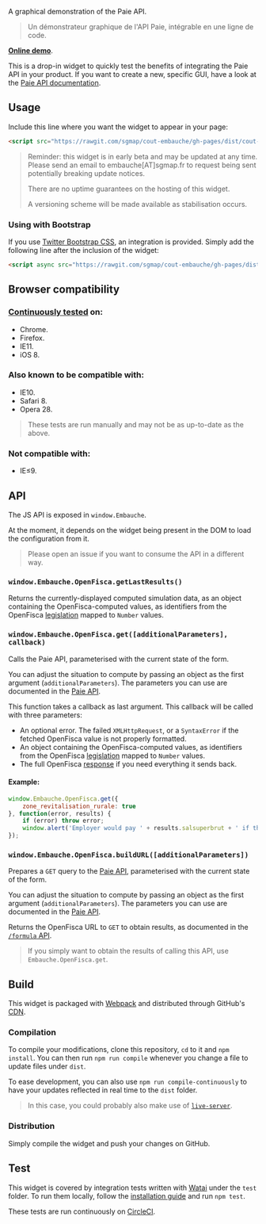 A graphical demonstration of the Paie API.

> Un démonstrateur graphique de l'API Paie, intégrable en une ligne de code.

**[Online demo](http://sgmap.github.io/cout-embauche/)**.

This is a drop-in widget to quickly test the benefits of integrating the Paie API in your product. If you want to create a new, specific GUI, have a look at the [Paie API documentation](http://embauche.sgmap.fr).


Usage
-----

Include this line where you want the widget to appear in your page:

```html
<script src="https://rawgit.com/sgmap/cout-embauche/gh-pages/dist/cout-embauche-widget.js"></script>
```

> Reminder: this widget is in early beta and may be updated at any time. Please send an email to embauche[AT]sgmap.fr to request being sent potentially breaking update notices.
>
> There are no uptime guarantees on the hosting of this widget.
>
> A versioning scheme will be made available as stabilisation occurs.


### Using with Bootstrap

If you use [Twitter Bootstrap CSS](http://getbootstrap.com), an integration is provided. Simply add the following line after the inclusion of the widget:

```html
<script async src="https://rawgit.com/sgmap/cout-embauche/gh-pages/dist/bootstrap-compat.js"></script>
```


Browser compatibility
---------------------

### [Continuously tested](https://circleci.com/gh/sgmap/cout-embauche) on:

- Chrome.
- Firefox.
- IE11.
- iOS 8.


### Also known to be compatible with:

- IE10.
- Safari 8.
- Opera 28.

> These tests are run manually and may not be as up-to-date as the above.


### Not compatible with:

- IE≤9.


API
---

The JS API is exposed in `window.Embauche`.

At the moment, it depends on the widget being present in the DOM to load the configuration from it.

> Please open an issue if you want to consume the API in a different way.


### `window.Embauche.OpenFisca.getLastResults()`

Returns the currently-displayed computed simulation data, as an object containing the OpenFisca-computed values, as identifiers from the OpenFisca [legislation](http://legislation.openfisca.fr) mapped to `Number` values.


### `window.Embauche.OpenFisca.get([additionalParameters], callback)`

Calls the Paie API, parameterised with the current state of the form.

You can adjust the situation to compute by passing an object as the first argument (`additionalParameters`). The parameters you can use are documented in the [Paie API](http://embauche.sgmap.fr/api/doc).

This function takes a callback as last argument. This callback will be called with three parameters:

- An optional error. The failed `XMLHttpRequest`, or a `SyntaxError` if the fetched OpenFisca value is not properly formatted.
- An object containing the OpenFisca-computed values, as identifiers from the OpenFisca [legislation](http://legislation.openfisca.fr) mapped to `Number` values.
- The full OpenFisca [response](http://embauche.sgmap.fr/api/doc) if you need everything it sends back.

#### Example:

```js
window.Embauche.OpenFisca.get({
	zone_revitalisation_rurale: true
}, function(error, results) {
	if (error) throw error;
	window.alert('Employer would pay ' + results.salsuperbrut + ' if this geographic zone was elected as a ZRR.')
});
```


### `window.Embauche.OpenFisca.buildURL([additionalParameters])`

Prepares a `GET` query to the [Paie API](http://embauche.sgmap.fr/api/doc), parameterised with the current state of the form.

You can adjust the situation to compute by passing an object as the first argument (`additionalParameters`). The parameters you can use are documented in the [Paie API](http://embauche.sgmap.fr/api/doc).

Returns the OpenFisca URL to `GET` to obtain results, as documented in the [`/formula` API](http://embauche.sgmap.fr/api/doc).

> If you simply want to obtain the results of calling this API, use `Embauche.OpenFisca.get`.


Build
-----

This widget is packaged with [Webpack](http://webpack.github.io) and distributed through GitHub's [CDN](https://developer.github.com/changes/2014-04-25-user-content-security/).


### Compilation

To compile your modifications, clone this repository, `cd` to it and `npm install`. You can then run `npm run compile` whenever you change a file to update files under `dist`.

To ease development, you can also use `npm run compile-continuously` to have your updates reflected in real time to the `dist` folder.

> In this case, you could probably also make use of [`live-server`](https://www.npmjs.com/package/live-server).


### Distribution

Simply compile the widget and push your changes on GitHub.


Test
----

This widget is covered by integration tests written with [Watai](https://github.com/MattiSG/Watai) under the `test` folder. To run them locally, follow the [installation guide](https://github.com/MattiSG/Watai#installing) and run `npm test`.

These tests are run continuously on [CircleCI](https://circleci.com/gh/sgmap/cout-embauche).
